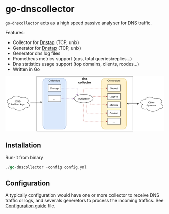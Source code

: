 # go-dnscollector

`go-dnscollector` acts as a high speed passive analyser for DNS traffic.

Features:
- Collector for [Dnstap](https://dnstap.info/) (TCP, unix) 
- Generator for [Dnstap](https://dnstap.info/) (TCP, unix) 
- Generator dns log files 
- Prometheus metrics support (qps, total queries/replies...)
- Dns statistics usage support (top domains, clients, rcodes...) 
- Written in Go

![overview](doc/overview.png)

## Installation


Run-it from binary

```go
./go-dnscollector -config config.yml
```

## Configuration

A typically configuration would have one or more collector to receive DNS traffic or logs, and severals generetors to process the 
incoming traffics. See [Configuration guide](doc/configuration.md) file.
